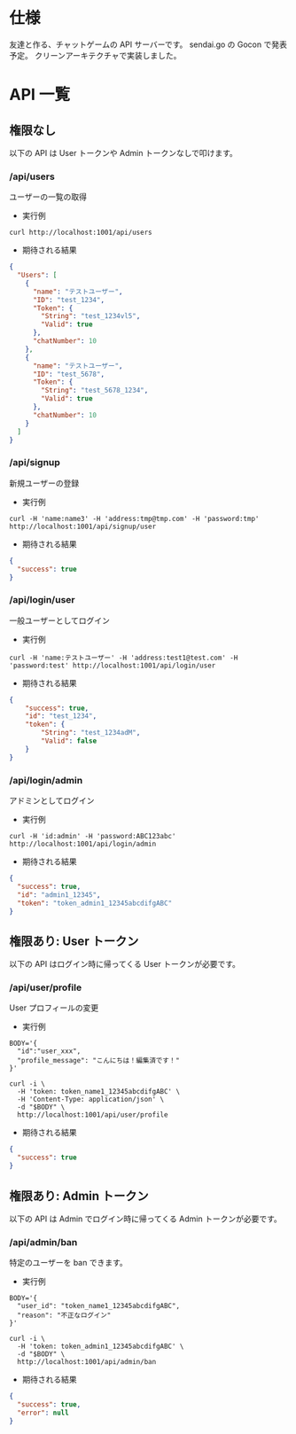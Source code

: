 # 仕様

友達と作る、チャットゲームの API サーバーです。
sendai.go の Gocon で発表予定。
クリーンアーキテクチャで実装しました。

# API 一覧

## 権限なし
以下の API は User トークンや Admin トークンなしで叩けます。

### /api/users
ユーザーの一覧の取得

- 実行例
```shell
curl http://localhost:1001/api/users
```

- 期待される結果
```json
{
  "Users": [
    {
      "name": "テストユーザー",
      "ID": "test_1234",
      "Token": {
        "String": "test_1234vl5",
        "Valid": true
      },
      "chatNumber": 10
    },
    {
      "name": "テストユーザー",
      "ID": "test_5678",
      "Token": {
        "String": "test_5678_1234",
        "Valid": true
      },
      "chatNumber": 10
    }
  ]
}
```

### /api/signup
新規ユーザーの登録

- 実行例
```shell
curl -H 'name:name3' -H 'address:tmp@tmp.com' -H 'password:tmp' http://localhost:1001/api/signup/user
```

- 期待される結果

```json
{
  "success": true
}
```

### /api/login/user
一般ユーザーとしてログイン

- 実行例
```shell
curl -H 'name:テストユーザー' -H 'address:test1@test.com' -H 'password:test' http://localhost:1001/api/login/user
```

- 期待される結果

```json
{
	"success": true,
	"id": "test_1234",
	"token": {
		"String": "test_1234adM",
		"Valid": false
	}
}
```

### /api/login/admin
アドミンとしてログイン

- 実行例
```shell
curl -H 'id:admin' -H 'password:ABC123abc' http://localhost:1001/api/login/admin
```

- 期待される結果

```json
{
  "success": true,
  "id": "admin1_12345",
  "token": "token_admin1_12345abcdifgABC"
}
```

## 権限あり: User トークン
以下の API はログイン時に帰ってくる User トークンが必要です。

### /api/user/profile
User プロフィールの変更
- 実行例

```shell
BODY='{
  "id":"user_xxx",
  "profile_message": "こんにちは！編集済です！"
}'

curl -i \
  -H 'token: token_name1_12345abcdifgABC' \
  -H 'Content-Type: application/json' \
  -d "$BODY" \
  http://localhost:1001/api/user/profile
```

- 期待される結果

```json
{
  "success": true
}
```

## 権限あり: Admin トークン
以下の API は Admin でログイン時に帰ってくる Admin トークンが必要です。

### /api/admin/ban
特定のユーザーを ban できます。

- 実行例

```shell
BODY='{
  "user_id": "token_name1_12345abcdifgABC",
  "reason": "不正なログイン"
}'

curl -i \
  -H 'token: token_admin1_12345abcdifgABC' \
  -d "$BODY" \
  http://localhost:1001/api/admin/ban
```

- 期待される結果

```json
{
  "success": true,
  "error": null
}
```